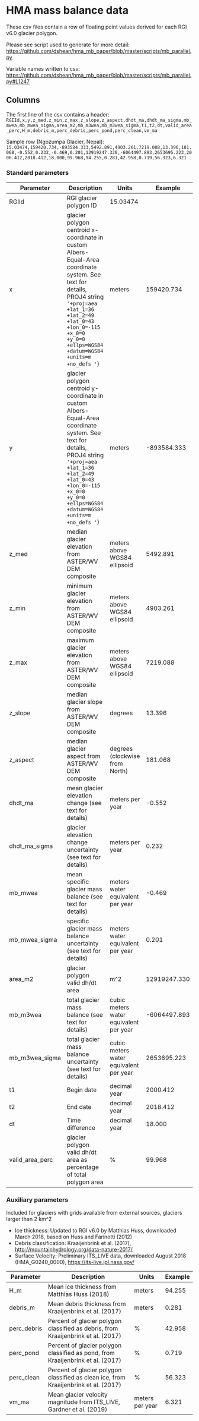 # HMA mass balance data

These csv files contain a row of floating point values derived for each RGI v6.0 glacier polygon. 

Please see script used to generate for more detail: https://github.com/dshean/hma_mb_paper/blob/master/scripts/mb_parallel.py

Variable names written to csv: https://github.com/dshean/hma_mb_paper/blob/master/scripts/mb_parallel.py#L1247

## Columns
The first line of the csv contains a header:  `RGIId,x,y,z_med,z_min,z_max,z_slope,z_aspect,dhdt_ma,dhdt_ma_sigma,mb_mwea,mb_mwea_sigma,area_m2,mb_m3wea,mb_m3wea_sigma,t1,t2,dt,valid_area_perc,H_m,debris_m,perc_debris,perc_pond,perc_clean,vm_ma`

Sample row (Ngozumpa Glacier, Nepal):
`15.03474,159420.734,-893584.333,5492.891,4903.261,7219.088,13.396,181.068,-0.552,0.232,-0.469,0.201,12919247.330,-6064497.893,2653695.223,2000.412,2018.412,18.000,99.968,94.255,0.281,42.958,0.719,56.323,6.321`

### Standard parameters
|Parameter|Description|Units|Example|
|---|---|---|---|
|RGIId|RGI glacier polygon ID|15.03474| 
|x|glacier polygon centroid x-coordinate in custom Albers-Equal-Area coordinate system. See text for details, PROJ4 string `'+proj=aea +lat_1=36 +lat_2=49 +lat_0=43 +lon_0=-115 +x_0=0 +y_0=0 +ellps=WGS84 +datum=WGS84 +units=m +no_defs '`)|meters|159420.734| 
|y|glacier polygon centroid y-coordinate in custom Albers-Equal-Area coordinate system. See text for details, PROJ4 string `'+proj=aea +lat_1=36 +lat_2=49 +lat_0=43 +lon_0=-115 +x_0=0 +y_0=0 +ellps=WGS84 +datum=WGS84 +units=m +no_defs '`)|meters|-893584.333| 
|z_med|median glacier elevation from ASTER/WV DEM composite|meters above WGS84 ellipsoid|5492.891| 
|z_min|minimum glacier elevation from ASTER/WV DEM composite|meters above WGS84 ellipsoid|4903.261| 
|z_max|maximum glacier elevation from ASTER/WV DEM composite|meters above WGS84 ellipsoid|7219.088| 
|z_slope|median glacier slope from ASTER/WV DEM composite|degrees|13.396| 
|z_aspect|median glacier aspect from ASTER/WV DEM composite|degrees (clockwise from North)|181.068| 
|dhdt_ma|mean glacier elevation change (see text for details)|meters per year|-0.552| 
|dhdt_ma_sigma|glacier elevation change uncertainty (see text for details)|meters per year|0.232| 
|mb_mwea|mean specific glacier mass balance (see text for details)|meters water equivalent per year|-0.469| 
|mb_mwea_sigma|specific glacier mass balance uncertainty (see text for details)|meters water equivalent per year|0.201| 
|area_m2|glacier polygon valid dh/dt area|m^2|12919247.330| 
|mb_m3wea|total glacier mass balance (see text for details)|cubic meters water equivalent per year|-6064497.893|
|mb_m3wea_sigma|total glacier mass balance uncertainty (see text for details)|cubic meters water equivalent per year|2653695.223|
|t1|Begin date|decimal year|2000.412|
|t2|End date|decimal year|2018.412|
|dt|Time difference|decimal year|18.000|
|valid_area_perc|glacier polygon valid dh/dt area as percentage of total polygon area|%|99.968| 

### Auxiliary parameters
Included for glaciers with grids available from external sources, glaciers larger than 2 km^2

* Ice thickness: Updated to RGI v6.0 by Matthias Huss, downloaded March 2018, based on Huss and Farinotti (2012)
* Debris classification: Kraaijenbrink et al. (2017), http://mountainhydrology.org/data-nature-2017/
* Surface Velocity: Preliminary ITS_LIVE data, downloaded August 2018 (HMA_G0240_0000), https://its-live.jpl.nasa.gov/ 

|Parameter|Description|Units|Example|
|---|---|---|---|
|H_m|Mean ice thickness from Matthias Huss (2018)|meters|94.255|
|debris_m|Mean debris thickness from Kraaijenbrink et al. (2017)|meters|0.281|
|perc_debris|Percent of glacier polygon classified as debris, from Kraaijenbrink et al. (2017)|%|42.958|
|perc_pond|Percent of glacier polygon classified as pond, from Kraaijenbrink et al. (2017)|%|0.719|
|perc_clean|Percent of glacier polygon classified as clean ice, from Kraaijenbrink et al. (2017)|%|56.323|
|vm_ma|Mean glacier velocity magnitude from ITS_LIVE, Gardner et al. (2019)|meters per year|6.321|
